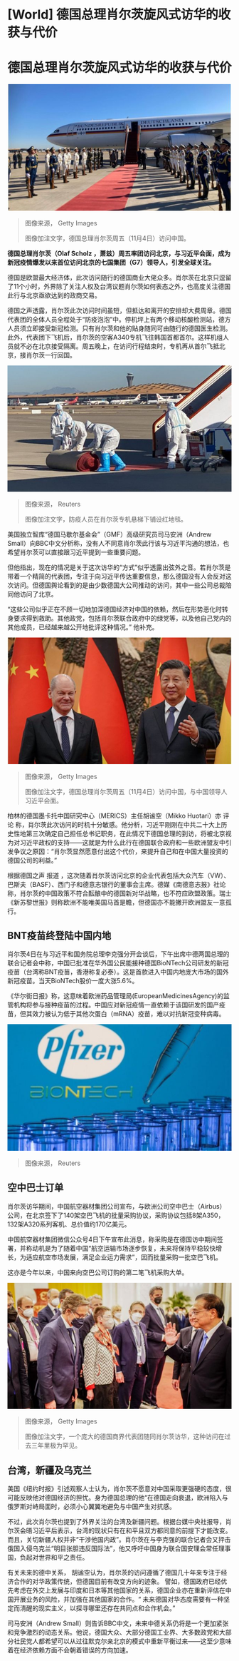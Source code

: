 # [World] 德国总理肖尔茨旋风式访华的收获与代价

#  德国总理肖尔茨旋风式访华的收获与代价


![德国总理肖尔茨周五（11月4日）访问中国](_127513942_gettyimages-1244476171.jpg)

> 图像来源，  Getty Images
>
> 图像加注文字，德国总理肖尔茨周五（11月4日）访问中国。

**德国总理肖尔茨（Olaf Scholz ，萧兹）周五率团访问北京，与习近平会面，成为新冠疫情爆发以来首位访问北京的七国集团（G7）领导人，引发全球关注。**

德国是欧盟最大经济体，此次访问随行的德国商业大佬众多。肖尔茨在北京只逗留了11个小时，外界除了关注人权及台湾议题肖尔茨如何表态之外，也高度关注德国此行与北京亟欲达到的政商交易。

德国之声透露，肖尔茨此次访问时间虽短，但抵达和离开的安排却大费周章。德国代表团的全体人员全程处于“防疫泡泡”中。停机坪上有两个移动核酸检测站，德方人员须立即接受新冠检测。只有肖尔茨和他的贴身随同可由随行的德国医生检测。此外，代表团下飞机后，肖尔茨的空客A340专机飞往韩国首都首尔。这样机组人员就不必在北京接受隔离。周五晚上，在访问行程结束时，专机再从首尔飞抵北京，接肖尔茨一行回国。

![Workers in protective suits roll out a carpet near an airplane carrying German Chancellor Olaf Scholz as he arrives for a visit in China, at the Beijing Capital International Airport, in Beijing, China November 4, 2022](_127527180_mediaitem127525618.jpg)

> 图像来源，  Reuters
>
> 图像加注文字，防疫人员在肖尔茨专机悬梯下铺设红地毯。

美国独立智库“德国马歇尔基金会”（GMF）高级研究员司马安洲（Andrew Small）向BBC中文分析称，没有人不同意肖尔茨此行该与习近平沟通的想法，也希望肖尔茨可以直接跟习近平提到一些重要问题。

但他指出，现在的情况是关于这次访华的“方式”似乎透露出弦外之音。若肖尔茨是带着一个精简的代表团，专注于向习近平传达重要信息，那么德国没有人会反对这次访问。但德国舆论看到的是由少数德国大公司推动的访问，其中一些公司总裁陪同他访问了北京。

“这些公司似乎正在不顾一切地加深德国经济对中国的依赖，然后在形势恶化时转身要求得到救助。其他政党，包括肖尔茨联合政府中的绿党等，以及他自己党内的其他成员，已经越来越公开地批评这种情况。” 他补充。

![德国总理肖尔茨周五（11月4日）访问中国，与中国领导人习近平会面](_127513940_gettyimages-1244474163.jpg)

> 图像来源，  Getty Images
>
> 图像加注文字，德国总理肖尔茨周五（11月4日）访问中国，与中国领导人习近平会面。

柏林的德国墨卡托中国研究中心（MERICS）主任胡谧空（Mikko Huotari）亦 评论  称，肖尔茨此次访问的时机十分敏感。他分析，习近平刚刚在中共二十大上历史性地第三次确定自己担任总书记职务，在此情况下德国总理的到访，将被北京视为对习近平政权的支持——这就是为什么此行在德国联合政府和一些欧洲盟友中引发争议之原因：“肖尔茨显然愿意付出这个代价，来提升自己和在中国大量投资的德国公司的利益。”

根据德国之声 报道  ，这次随着肖尔茨访问北京的企业代表包括大众汽车（VW）、巴斯夫（BASF）、西门子和德意志银行的董事会主席。德媒《南德意志报》社论称，肖尔茨的中国政策不符合酝酿中的德国新对华战略，也不符应欧盟政策。瑞士《新苏黎世报》则称欧洲不能唯美国马首是瞻，但德国亦不能撇开欧洲盟友一意孤行。

##  BNT疫苗终登陆中国内地

肖尔茨4日在与习近平和国务院总理李克强分开会谈后，下午出席中德两国总理的联合记者会中称，中国已批准在华外国公民能接种德国BioNTech公司研发的新冠疫苗（台湾称BNT疫苗，香港称复必泰）。这是首款进入中国内地庞大市场的国外新冠疫苗。当天BioNTech股价一度大涨5.6%。

《华尔街日报》称，这意味着欧洲药品管理局(EuropeanMedicinesAgency)的监管机构将参与接种疫苗的过程。中国应对新冠疫情一直依赖于该国研发的国产疫苗，但其效力被认为低于其他次蛋白（mRNA）疫苗，难以对抗新冠变种病毒。

![辉瑞疫苗](_118680786_tv067501542.jpg)

> 图像来源，  Reuters

##  空中巴士订单

肖尔茨访华期间，中国航空器材集团公司宣布，与欧洲公司空中巴士（Airbus）公司，在北京签下了140架空巴飞机的批量采购协议，采购协议包括8架A350，132架A320系列客机、总价值约170亿美元。

中国航空器材集团微信公众号4日下午宣布此消息，称采购是在德国访中期间签署，并称动机是为了随着中国“航空运输市场逐步恢复，未来将保持平稳较快增长，为适应航空市场发展，满足企业运力需求”，因而批量采购一批空巴飞机。

这亦是今年以来，中国来向空巴公司订购的第二笔飞机采购大单。

![Chinese Premier Li Keqiang \(R\) meets members of the German delegation including foreign policy adviser Jens Plötner \(front2ndL\), travelling with German Chancellor Olaf Scholz, at the Great Hall of the People in Beijing on November 4, 2022](_127527182_gettyimages-1244478168.jpg)

> 图像来源，  Getty Images
>
> 图像加注文字，一个庞大的德国商界代表团随同肖尔茨访华，这种访问在过去三年里极为罕见。

##  台湾，新疆及乌克兰

​​美国《纽约时报》引述观察人士认为，肖尔茨不愿意对中国采取更强硬的态度，很可能反映他对德国经济的担忧。身为德国总理的他“在德国走向衰退，欧洲陷入与俄罗斯对峙局面时，必须小心翼翼地避免与中国产生对抗感。

不过，此次肖尔茨也提到了外界关注的台湾及新疆问题。根据台媒中央社报导，肖尔茨会晤习近平后表示，台湾的现状只有在和平且双方都同意的前提下才能改变。而且，关切新疆人权并非“干涉他国内政”。肖尔茨在与李克强的联合记者会又抨击俄国入侵乌克兰“明目张胆违反国际法”，他又呼吁中国身为联合国安理会常任理事国，负起对世界和平之责任。

有关未来的德中关系， 胡谧空认为，肖尔茨的访问遵循了德国几十年来专注于经济合作的对华政策传统，但德国目前有改变方向的迹象。 譬如，德国政府已经优先考虑在外交上发展与印度和日本等其他国家的关系，德国企业亦在重新评估在中国开展业务的风险，并加强在其他国家的合作。“ 未来德国对华态度需要有一种坚定而清醒的现实主义，以探寻哪里还存在共同点和合作机会。”

司马安洲（Andrew Small）则告诉BBC中文，未来中德关系仍将是一个更加紧张和竞争激烈的动态关系。他说，德国大众、大部分德国工业界、大多数政党和大部分社民党人都希望可以从过往默克尔亲北京的模式中重新平衡过来——这至少意味着在经济依赖方面不会朝着错误的方向加速。


